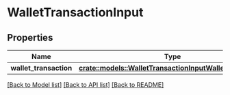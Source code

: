 # WalletTransactionInput

## Properties

Name | Type | Description | Notes
------------ | ------------- | ------------- | -------------
**wallet_transaction** | [**crate::models::WalletTransactionInputWalletTransaction**](WalletTransactionInput_wallet_transaction.md) |  | 

[[Back to Model list]](../README.md#documentation-for-models) [[Back to API list]](../README.md#documentation-for-api-endpoints) [[Back to README]](../README.md)


